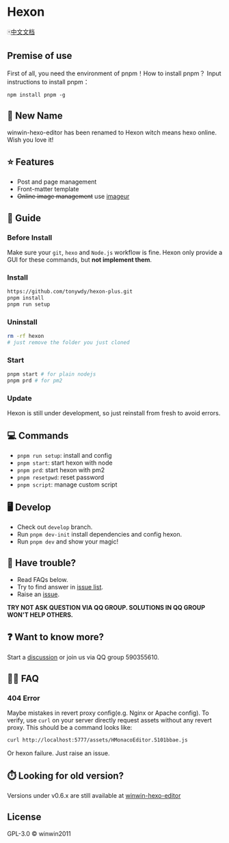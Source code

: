# Hexon

🀄️[中文文档](https://github.com/tonywdy/hexon-plus/blob/master/README-CN.md)

## Premise of use

First of all, you need the environment of pnpm！How to install pnpm？
Input instructions to install pnpm：

```
npm install pnpm -g
```


## 🎉 New Name

winwin-hexo-editor has been renamed to Hexon witch means hexo online. Wish you love it!

## ⭐️ Features

- Post and page management
- Front-matter template
- ~~Online image management~~ use [imageur](https://github.com/YuJianghao/imageur)

## 📘 Guide

### Before Install

Make sure your `git`, `hexo` and `Node.js` workflow is fine. Hexon only provide a GUI for these commands, but **not implement them**.

### Install

```bash
https://github.com/tonywdy/hexon-plus.git
pnpm install
pnpm run setup
```

### Uninstall

```bash
rm -rf hexon
# just remove the folder you just cloned
```

### Start

```bash
pnpm start # for plain nodejs
pnpm prd # for pm2
```

### Update

Hexon is still under development, so just reinstall from fresh to avoid errors.

## 💻 Commands

- `pnpm run setup`: install and config
- `pnpm start`: start hexon with node
- `pnpm prd`: start hexon with pm2
- `pnpm resetpwd`: reset password
- `pnpm script`: manage custom script

## 🖥️ Develop

- Check out `develop` branch.
- Run `pnpm dev-init` install dependencies and config hexon.
- Run `pnpm dev` and show your magic!

## 💩 Have trouble?

- Read FAQs below.
- Try to find answer in [issue list](https://github.com/gethexon/hexon/issues).
- Raise an [issue](https://github.com/gethexon/hexon/issues/new).

**TRY NOT ASK QUESTION VIA QQ GROUP. SOLUTIONS IN QQ GROUP WON'T HELP OTHERS.**

## ❓ Want to know more?

Start a [discussion](https://github.com/gethexon/hexon/discussions) or join us via QQ group 590355610.

## 👌🏻 FAQ

### 404 Error

Maybe mistakes in revert proxy config(e.g. Nginx or Apache config). To verify, use `curl` on your server directly request assets without any revert proxy. This should be a command looks like:

```bash
curl http://localhost:5777/assets/HMonacoEditor.5101bbae.js
```

Or hexon failure. Just raise an issue.

## ⏱️ Looking for old version?

Versions under v0.6.x are still available at [winwin-hexo-editor](https://github.com/YuJianghao/winwin-hexo-editor/)

## License

GPL-3.0 © winwin2011

